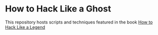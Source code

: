 # How to Hack Like a Ghost

This repository hosts scripts and techniques featured in the
book [How to Hack Like a Legend](https://nostarch.com/how-hack-legend)
